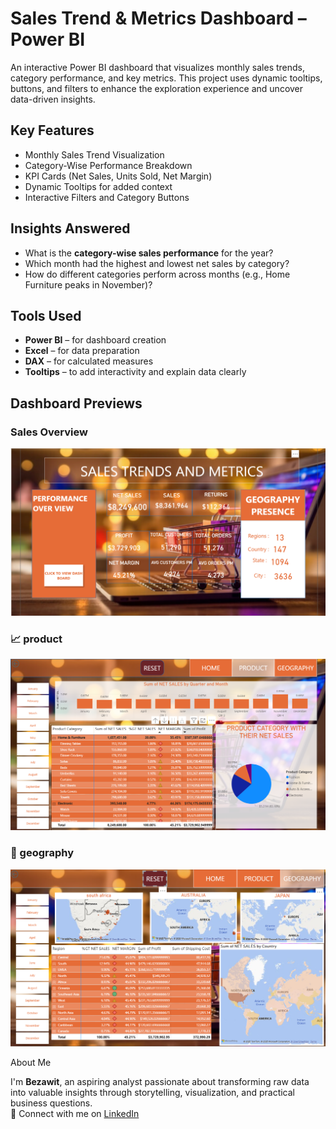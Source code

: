 #  Sales Trend & Metrics Dashboard – Power BI

An interactive Power BI dashboard that visualizes monthly sales trends, category performance, and key metrics. This project uses dynamic tooltips, buttons, and filters to enhance the exploration experience and uncover data-driven insights.

##  Key Features

-  Monthly Sales Trend Visualization
-  Category-Wise Performance Breakdown
-  KPI Cards (Net Sales, Units Sold, Net Margin)
-  Dynamic Tooltips for added context
-  Interactive Filters and Category Buttons

## Insights Answered

- What is the **category-wise sales performance** for the year?
- Which month had the highest and lowest net sales by category?
- How do different categories perform across months (e.g., Home Furniture peaks in November)?

## Tools Used

- **Power BI** – for dashboard creation
- **Excel** – for data preparation
- **DAX** – for calculated measures
- **Tooltips** – to add interactivity and explain data clearly


##  Dashboard Previews

###  Sales Overview
![main page](photo/image1.png)

### 📈 product
![product](photo/image2.png)

### 📅 geography
![geography](photo/image3.png)

 About Me

I'm **Bezawit**, an aspiring analyst passionate about transforming raw data into valuable insights through storytelling, visualization, and practical business questions.  
🔗 Connect with me on [LinkedIn](https://www.linkedin.com/in/bezawit-assefa-4964592aa)



